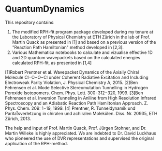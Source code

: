 # QuantumDynamics
This repository contains: 
1. The modified RPH-fit program package developed during my tenure at the Laboratory of Physical Chemistry at ETH Zürich in the lab of Prof. Martin Quack
as presented in [1] and based on a previous version of the "Reaction Path Hamiltonian" method developed in [2,3].
2. Various Mathematica notebooks to calculate and vizualise effective 1D and 2D quantum wavepackets based on the calculated energies calculated RPH-fit, as presented in [1,4]

[1]Robert Prentner et al. Wavepacket Dynamics of the Axially Chiral Molecule Cl−O−O−Cl under Coherent Radiative Excitation and Including Electroweak Parity Violation, J. Physical Chemistry A, 2015.
[2]Ben Fehrensen et al. Mode Selective Stereomutation Tunnelling in Hydrogen Peroxide Isotopomers. Chem. Phys. Lett. 300: 312−320, 1999.
[3]Ben Fehrensen et al. Inversion Tunneling in Aniline from High Resolution Infrared Spectroscopy and an Adiabatic Reaction Path Hamiltonian Approach. Z. Phys. Chem. 209: 1−19, 1999.
[4] Prentner, R. Tunneldynamik und Paritaẗsverletzung in chiralen und achiralen Molekülen. Diss. Nr. 20935, ETH Zürich, 2013.

The help and input of Prof. Martin Quack, Prof. Jürgen Stohner, and Dr. Martin Willeke is highly appreciated. We are indebted to Dr. David Luckhaus who pioneered the use of DVR representations and supervised the original application of the RPH-method. 
